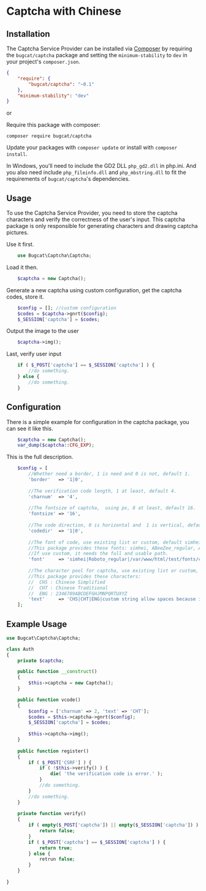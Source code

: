 # Captcha with Chinese


## Installation

The Captcha Service Provider can be installed via [Composer](http://getcomposer.org) by requiring the `bugcat/captcha` package and setting the `minimum-stability` to `dev` in your project's `composer.json`.

```json
{
    "require": {
        "bugcat/captcha": "~0.1"
    },
    "minimum-stability": "dev"
}
```

or

Require this package with composer:
```
composer require bugcat/captcha
```

Update your packages with ```composer update``` or install with ```composer install```.

In Windows, you'll need to include the GD2 DLL `php_gd2.dll` in php.ini. And you also need include `php_fileinfo.dll` and `php_mbstring.dll` to fit the requirements of `bugcat/captcha`'s dependencies.

## Usage

To use the Captcha Service Provider, you need to store the captcha characters and verify the correctness of the user's input. This captcha package is only responsible for generating characters and drawing captcha pictures.


Use it first.
```php
    use Bugcat\Captcha\Captcha;
```

Load it then.
```php
    $captcha = new Captcha();
```

Generate a new captcha using custom configuration, get the captcha codes, store it.
```php
    $config = []; //custom configuration
    $codes = $captcha->gnrt($config);
    $_SESSION['captcha'] = $codes;
```

Output the image to the user
```php
    $captcha->img();
```

Last, verify user input
```php
    if ( $_POST['captcha'] == $_SESSION['captcha'] ) {
        //do something.
    } else {
        //do something.
    }
```


## Configuration

There is a simple example for configuration in the captcha package, you can see it like this.
```php
    $captcha = new Captcha();
    var_dump($captcha::CFG_EXP);
```

This is the full description.
```php
    $config = [
        //Whether need a border, 1 is need and 0 is not, default 1.
        'border'   => '1|0', 
        
        //The verification code length, 1 at least, default 4.
        'charnum'  => '4', 
        
        //The fontsize of captcha,  using px, 8 at least, default 16.
        'fontsize' => '16',
        
        //The code direction, 0 is horizontal and  1 is vertical, default 0.
        'codedir'  => '1|0',
        
        //The font of code, use existing list or custom, default simhei.
        //This package provides these fonts: simhei, ABeeZee_regular, Asap_700, Khand_500, Open_Sans_regular, Roboto_regular, Ubuntu_regular, ygyxsziti2.0 .
        //If use custom, it needs the full and usable path.
        'font'     => 'simhei|Roboto_regular|/var/www/html/test/fonts/custom.ttf',
        
        //The character pool for captcha, use existing list or custom, default CHS.
        //This package provides these characters: 
        //  CHS : Chinese Simplified
        //  CHT : Chinese Traditional
        //  ENG : 2346789ABCDEFGHJMNPQRTUXYZ
        'text'     => 'CHS|CHT|ENG|custom string allow spaces because it will be ignored',
    ];
```

## Example Usage
```php
use Bugcat\Captcha\Captcha;

class Auth
{
    private $captcha;

    public function __construct()
    {
        $this->captcha = new Captcha();
    }

    public function vcode()
    {
        $config = ['charnum' => 2, 'text' => 'CHT'];
        $codes = $this->captcha->gnrt($config);
        $_SESSION['captcha'] = $codes;
        
        $this->captcha->img();
    }
    
    public function register()
    {
        if ( $_POST['CSRF'] ) {
            if ( !$this->verify() ) {
                die( 'the verification code is error.' );
            }
            //do something.
        }
        //do something.
    }
    
    private function verify()
    {
        if ( empty($_POST['captcha']) || empty($_SESSION['captcha']) ) {
            return false;
        }
        if ( $_POST['captcha'] == $_SESSION['captcha'] ) {
            return true;
        } else {
            retrun false;
        }
    }
    
}
```



